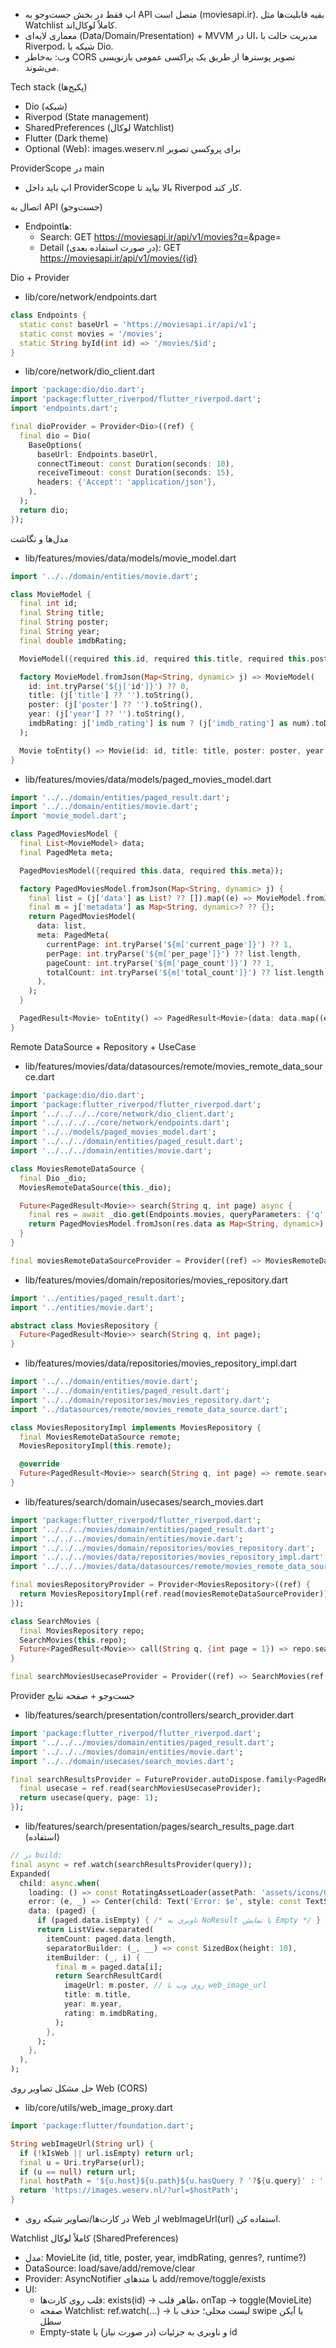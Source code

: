 
- اپ فقط در بخش جست‌وجو به API متصل است (moviesapi.ir). بقیه قابلیت‌ها مثل Watchlist کاملاً لوکال‌اند.
- معماری لایه‌ای (Data/Domain/Presentation) + MVVM در UI، مدیریت حالت با Riverpod، شبکه با Dio.
- وب: به‌خاطر CORS تصویر پوسترها از طریق یک پراکسی عمومی بازنویسی می‌شوند.

Tech stack  (پکیج‌ها)
- Dio (شبکه)
- Riverpod (State management)
- SharedPreferences (لوکال Watchlist)
- Flutter (Dark theme)
- Optional (Web): images.weserv.nl برای پروکسی تصویر

ProviderScope در main
- اپ باید داخل ProviderScope بالا بیاید تا Riverpod کار کند.

اتصال به API (جست‌وجو)
- Endpointها:
  - Search: GET https://moviesapi.ir/api/v1/movies?q=<QUERY>&page=<N>
  - Detail (در صورت استفاده بعدی): GET https://moviesapi.ir/api/v1/movies/{id}

Dio + Provider
- lib/core/network/endpoints.dart
```dart
class Endpoints {
  static const baseUrl = 'https://moviesapi.ir/api/v1';
  static const movies = '/movies';
  static String byId(int id) => '/movies/$id';
}
```
- lib/core/network/dio_client.dart
```dart
import 'package:dio/dio.dart';
import 'package:flutter_riverpod/flutter_riverpod.dart';
import 'endpoints.dart';

final dioProvider = Provider<Dio>((ref) {
  final dio = Dio(
    BaseOptions(
      baseUrl: Endpoints.baseUrl,
      connectTimeout: const Duration(seconds: 10),
      receiveTimeout: const Duration(seconds: 15),
      headers: {'Accept': 'application/json'},
    ),
  );
  return dio;
});
```

مدل‌ها و نگاشت
- lib/features/movies/data/models/movie_model.dart
```dart
import '../../domain/entities/movie.dart';

class MovieModel {
  final int id;
  final String title;
  final String poster;
  final String year;
  final double imdbRating;

  MovieModel({required this.id, required this.title, required this.poster, required this.year, required this.imdbRating});

  factory MovieModel.fromJson(Map<String, dynamic> j) => MovieModel(
    id: int.tryParse('${j['id']}') ?? 0,
    title: (j['title'] ?? '').toString(),
    poster: (j['poster'] ?? '').toString(),
    year: (j['year'] ?? '').toString(),
    imdbRating: j['imdb_rating'] is num ? (j['imdb_rating'] as num).toDouble() : double.tryParse('${j['imdb_rating']}') ?? 0,
  );

  Movie toEntity() => Movie(id: id, title: title, poster: poster, year: year, imdbRating: imdbRating);
}
```
- lib/features/movies/data/models/paged_movies_model.dart
```dart
import '../../domain/entities/paged_result.dart';
import '../../domain/entities/movie.dart';
import 'movie_model.dart';

class PagedMoviesModel {
  final List<MovieModel> data;
  final PagedMeta meta;

  PagedMoviesModel({required this.data, required this.meta});

  factory PagedMoviesModel.fromJson(Map<String, dynamic> j) {
    final list = (j['data'] as List? ?? []).map((e) => MovieModel.fromJson(e)).toList();
    final m = j['metadata'] as Map<String, dynamic>? ?? {};
    return PagedMoviesModel(
      data: list,
      meta: PagedMeta(
        currentPage: int.tryParse('${m['current_page']}') ?? 1,
        perPage: int.tryParse('${m['per_page']}') ?? list.length,
        pageCount: int.tryParse('${m['page_count']}') ?? 1,
        totalCount: int.tryParse('${m['total_count']}') ?? list.length,
      ),
    );
  }

  PagedResult<Movie> toEntity() => PagedResult<Movie>(data: data.map((e) => e.toEntity()).toList(), meta: meta);
}
```

Remote DataSource + Repository + UseCase
- lib/features/movies/data/datasources/remote/movies_remote_data_source.dart
```dart
import 'package:dio/dio.dart';
import 'package:flutter_riverpod/flutter_riverpod.dart';
import '../../../../core/network/dio_client.dart';
import '../../../../core/network/endpoints.dart';
import '../../models/paged_movies_model.dart';
import '../../../domain/entities/paged_result.dart';
import '../../../domain/entities/movie.dart';

class MoviesRemoteDataSource {
  final Dio _dio;
  MoviesRemoteDataSource(this._dio);

  Future<PagedResult<Movie>> search(String q, int page) async {
    final res = await _dio.get(Endpoints.movies, queryParameters: {'q': q, 'page': page});
    return PagedMoviesModel.fromJson(res.data as Map<String, dynamic>).toEntity();
  }
}

final moviesRemoteDataSourceProvider = Provider((ref) => MoviesRemoteDataSource(ref.read(dioProvider)));
```
- lib/features/movies/domain/repositories/movies_repository.dart
```dart
import '../entities/paged_result.dart';
import '../entities/movie.dart';

abstract class MoviesRepository {
  Future<PagedResult<Movie>> search(String q, int page);
}
```
- lib/features/movies/data/repositories/movies_repository_impl.dart
```dart
import '../../domain/entities/movie.dart';
import '../../domain/entities/paged_result.dart';
import '../../domain/repositories/movies_repository.dart';
import '../datasources/remote/movies_remote_data_source.dart';

class MoviesRepositoryImpl implements MoviesRepository {
  final MoviesRemoteDataSource remote;
  MoviesRepositoryImpl(this.remote);

  @override
  Future<PagedResult<Movie>> search(String q, int page) => remote.search(q, page);
}
```
- lib/features/search/domain/usecases/search_movies.dart
```dart
import 'package:flutter_riverpod/flutter_riverpod.dart';
import '../../../movies/domain/entities/paged_result.dart';
import '../../../movies/domain/entities/movie.dart';
import '../../../movies/domain/repositories/movies_repository.dart';
import '../../../movies/data/repositories/movies_repository_impl.dart';
import '../../../movies/data/datasources/remote/movies_remote_data_source.dart';

final moviesRepositoryProvider = Provider<MoviesRepository>((ref) {
  return MoviesRepositoryImpl(ref.read(moviesRemoteDataSourceProvider));
});

class SearchMovies {
  final MoviesRepository repo;
  SearchMovies(this.repo);
  Future<PagedResult<Movie>> call(String q, {int page = 1}) => repo.search(q, page);
}

final searchMoviesUsecaseProvider = Provider((ref) => SearchMovies(ref.read(moviesRepositoryProvider)));
```

Provider جست‌وجو + صفحه نتایج
- lib/features/search/presentation/controllers/search_provider.dart
```dart
import 'package:flutter_riverpod/flutter_riverpod.dart';
import '../../../movies/domain/entities/paged_result.dart';
import '../../../movies/domain/entities/movie.dart';
import '../../domain/usecases/search_movies.dart';

final searchResultsProvider = FutureProvider.autoDispose.family<PagedResult<Movie>, String>((ref, query) {
  final usecase = ref.read(searchMoviesUsecaseProvider);
  return usecase(query, page: 1);
});
```
- lib/features/search/presentation/pages/search_results_page.dart (استفاده)
```dart
// در build:
final async = ref.watch(searchResultsProvider(query));
Expanded(
  child: async.when(
    loading: () => const RotatingAssetLoader(assetPath: 'assets/icons/Group0.png', size: 44),
    error: (e, _) => Center(child: Text('Error: $e', style: const TextStyle(color: Colors.white70))),
    data: (paged) {
      if (paged.data.isEmpty) { /* ناوبری به NoResult یا نمایش Empty */ }
      return ListView.separated(
        itemCount: paged.data.length,
        separatorBuilder: (_, __) => const SizedBox(height: 10),
        itemBuilder: (_, i) {
          final m = paged.data[i];
          return SearchResultCard(
            imageUrl: m.poster, // روی وب با web_image_url
            title: m.title,
            year: m.year,
            rating: m.imdbRating,
          );
        },
      );
    },
  ),
);
```

حل مشکل تصاویر روی Web (CORS)
- lib/core/utils/web_image_proxy.dart
```dart
import 'package:flutter/foundation.dart';

String webImageUrl(String url) {
  if (!kIsWeb || url.isEmpty) return url;
  final u = Uri.tryParse(url);
  if (u == null) return url;
  final hostPath = '${u.host}${u.path}${u.hasQuery ? '?${u.query}' : ''}';
  return 'https://images.weserv.nl/?url=$hostPath';
}
```
- در کارت‌ها/تصاویر شبکه روی Web از webImageUrl(url) استفاده کن.

Watchlist کاملاً لوکال (SharedPreferences)
- مدل: MovieLite (id, title, poster, year, imdbRating, genres?, runtime?)
- DataSource: load/save/add/remove/clear
- Provider: AsyncNotifier با متدهای add/remove/toggle/exists
- UI:
  - قلب روی کارت‌ها: exists(id) → ظاهر قلب، onTap → toggle(MovieLite)
  - صفحه Watchlist: ref.watch(...) → لیست محلی؛ حذف با swipe یا آیکن سطل
  - Empty-state و ناوبری به جزئیات (در صورت نیاز) با id

